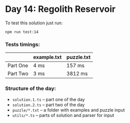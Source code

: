 # Day 14: Regolith Reservoir

To test this solution just run:

```shell
npm run test:14
```

### Tests timings:

|          | example.txt | puzzle.txt |
| -------- | ----------- | ---------- |
| Part One | 4 ms        | 157 ms     |
| Part Two | 3 ms        | 3812 ms    |

### Structure of the day:

- `solution.1.ts` – part one of the day
- `solution.2.ts` – part two of the day
- `puzzle/*.txt` – a folder with examples and puzzle input
- `utils/*.ts` – parts of solution and parser for input
